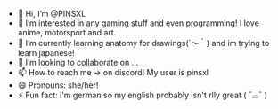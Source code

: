 - 👋 Hi, I’m @PINSXL
- 👀 I’m interested in any gaming stuff and even programming! I love anime, motorsport and art.
- 🌱 I’m currently learning anatomy for drawings(´～｀) and im trying to learn japanese!
- 💞️ I’m looking to collaborate on ...
- 📫 How to reach me → on discord! My user is pinsxl
- 😄 Pronouns: she/her!
- ⚡ Fun fact: i'm german so my english probably isn't rlly great ( ¯⌓¯ )
<!---
PINSXL/PINSXL is a ✨ special ✨ repository because its `README.md` (this file) appears on your GitHub profile.
You can click the Preview link to take a look at your changes.
--->
